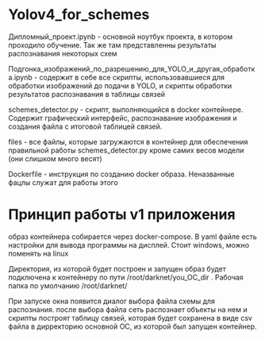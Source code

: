 # Yolov4_for_schemes
 Дипломный_проект.ipynb - основной ноутбук проекта, в котором проходило обучение. Так же там представленны результаты распознавания некоторых схем
 
 Подгонка_изображений_по_разрешению_для_YOLO_и_другая_обработка.ipynb - содержит в себе все скрипты, использовавшиеся для обработки изображений до подачи в YOLO, и скрипты   обработки результатов распознавания в таблицы связей
 
 schemes_detector.py - скрипт, выполняющийся в docker контейнере. Содержит графический интерфейс, распознавание изображения и создания файла с итоговой таблицей связей.
 
 files - все файлы, которые загружаются в контейнер для обеспечения правильной работы schemes_detector.py кроме самих весов модели (они слишком много весят)
 
 Dockerfile - инструкция по созданию docker образа. Неназванные фацлы служат для работы этого
 
 # Принцип работы v1 приложения
 образ контейнера собирается через docker-compose. В yaml файле есть настройки для вывода программы на дисплей. Стоит windows, можно поменять на linux
 
Директория, из которой будет построен и запущен образ будет подключена к контейнеру по пути /root/darknet/you_OC_dir . Рабочая папка по умолчанию /root/darknet/

При запуске окна появится диалог выбора файла схемы для распознания. после выбора файла сеть распознает объекты на нем и скрипты построят таблицу связей, которая будет сохранена в виде csv файла в дирректорию основной ОС, из которой был запущен контейнер.
